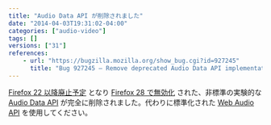 ```yaml
---
title: "Audio Data API が削除されました"
date: "2014-04-03T19:31:02-04:00"
categories: ["audio-video"]
tags: []
versions: ["31"]
references:
    - url: "https://bugzilla.mozilla.org/show_bug.cgi?id=927245"
      title: "Bug 927245 – Remove deprecated Audio Data API implementation"
---
```

[Firefox 22 以降廃止予定](https://www.fxsitecompat.com/ja/docs/2013/audio-data-api-has-been-deprecated/) となり [Firefox 28 で無効化](https://www.fxsitecompat.com/ja/docs/2013/audio-data-api-has-been-disabled/) された、非標準の実験的な [Audio Data API](https://developer.mozilla.org/docs/Introducing_the_Audio_API_Extension) が完全に削除されました。代わりに標準化された [Web Audio API](https://developer.mozilla.org/docs/Web_Audio_API) を使用してください。
